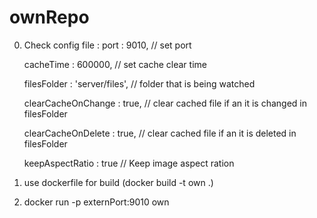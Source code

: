 # ownRepo
0. Check config file :
    port : 9010,  // set port

    cacheTime : 600000, // set cache clear time

    filesFolder : 'server/files', // folder that is being watched

    clearCacheOnChange : true,  // clear cached file if an it is changed in filesFolder

    clearCacheOnDelete : true,  // clear cached file if an it is deleted in filesFolder

    keepAspectRatio : true // Keep image aspect ration
    
1. use dockerfile for build (docker build -t own .)
2. docker run -p externPort:9010 own
